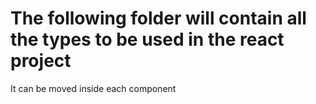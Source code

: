 # The following folder will contain all the types to be used in the react project

It can be moved inside each component